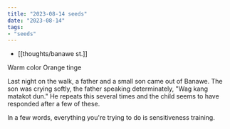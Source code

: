 ```yaml
---
title: "2023-08-14 seeds"
date: "2023-08-14"
tags:
- "seeds"
---
```

- [[thoughts/banawe st.]]

Warm color
Orange tinge

Last night on the walk, a father and a small son came out of Banawe. The son was crying softly, the father speaking determinately, "Wag kang matakot dun." He repeats this several times and the child seems to have responded after a few of these.

In a few words, everything you're trying to do is sensitiveness training.
